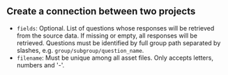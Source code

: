 ## Create a connection between two projects

* `fields`: Optional. List of questions whose responses will be retrieved
        from the source data. If missing or empty, all responses will be
        retrieved. Questions must be identified by full group path separated by
        slashes, e.g. `group/subgroup/question_name`.
* `filename`: Must be unique among all asset files. Only accepts letters, numbers and '-'.
